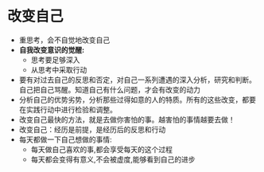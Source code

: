 # 改变自己

- 重思考，会不自觉地改变自己
- **自我改变意识的觉醒:**
  - 思考要足够深入
  - 从思考中采取行动
- 要有对过去自己的反思和否定，对自己一系列遭遇的深入分析，研究和判断。自己把自己骂醒。知道自己有什么问题，才会有改变的动力
- 分析自己的优势劣势，分析那些过得如意的人的特质。所有的这些改变，都要在实践行动中进行检验和调整。
- 改变自己最快的方法，就是去做你害怕的事。越害怕的事情越要去做！
- 改变自己：经历是前提，是经历后的反思和行动
- 每天都做一下自己想做的事情:
  - 每天做自己喜欢的事,都会享受每天的这个过程
  - 每天都会变得有意义,不会被虚度,能够看到自己的进步
